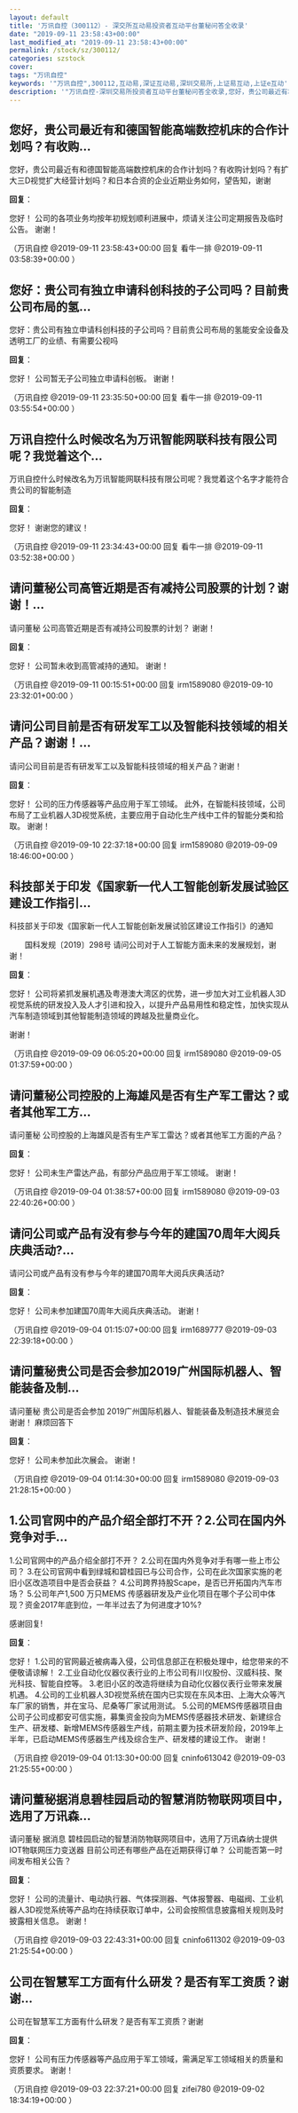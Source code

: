 ```yaml
---
layout: default
title: '万讯自控（300112）- 深交所互动易投资者互动平台董秘问答全收录'
date: "2019-09-11 23:58:43+00:00"
last_modified_at: "2019-09-11 23:58:43+00:00"
permalink: /stock/sz/300112/
categories: szstock
cover: 
tags: "万讯自控"
keywords: '"万讯自控",300112,互动易,深证互动易,深圳交易所,上证易互动,上证e互动'
description: '"万讯自控-深圳交易所投资者互动平台董秘问答全收录,您好，贵公司最近有和德国智能高端数控机床的合作计划吗？有收购计划吗？有扩大三D视觉扩大经营计划吗？和日本合资的企业近期业务如何，望告知，谢谢"'
---
```


## 您好，贵公司最近有和德国智能高端数控机床的合作计划吗？有收购...

您好，贵公司最近有和德国智能高端数控机床的合作计划吗？有收购计划吗？有扩大三D视觉扩大经营计划吗？和日本合资的企业近期业务如何，望告知，谢谢

**回复**：

您好！
公司的各项业务均按年初规划顺利进展中，烦请关注公司定期报告及临时公告。
谢谢！ 

（万讯自控  @2019-09-11 23:58:43+00:00 回复 看牛一排  @2019-09-11 03:58:39+00:00 ）

## 您好：贵公司有独立申请科创科技的子公司吗？目前贵公司布局的氢...

您好：贵公司有独立申请科创科技的子公司吗？目前贵公司布局的氢能安全设备及透明工厂的业绩、有需要公视吗

**回复**：

您好！
公司暂无子公司独立申请科创板。
谢谢！ 

（万讯自控  @2019-09-11 23:35:50+00:00 回复 看牛一排  @2019-09-11 03:55:54+00:00 ）

## 万讯自控什么时候改名为万讯智能网联科技有限公司呢？我觉着这个...

万讯自控什么时候改名为万讯智能网联科技有限公司呢？我觉着这个名字才能符合贵公司的智能制造

**回复**：

您好！
谢谢您的建议！ 

（万讯自控  @2019-09-11 23:34:43+00:00 回复 看牛一排  @2019-09-11 03:52:38+00:00 ）

## 请问董秘公司高管近期是否有减持公司股票的计划？谢谢！...

请问董秘 公司高管近期是否有减持公司股票的计划？ 谢谢！

**回复**：

您好！
公司暂未收到高管减持的通知。
谢谢！ 

（万讯自控  @2019-09-11 00:15:51+00:00 回复 irm1589080  @2019-09-10 23:32:01+00:00 ）

## 请问公司目前是否有研发军工以及智能科技领域的相关产品？谢谢！...

请问公司目前是否有研发军工以及智能科技领域的相关产品？谢谢！

**回复**：

您好！
公司的压力传感器等产品应用于军工领域。
此外，在智能科技领域，公司布局了工业机器人3D视觉系统，主要应用于自动化生产线中工件的智能分类和拾取。
谢谢！ 

（万讯自控  @2019-09-10 22:37:18+00:00 回复 irm1589080  @2019-09-09 18:46:00+00:00 ）

## 科技部关于印发《国家新一代人工智能创新发展试验区建设工作指引...

科技部关于印发《国家新一代人工智能创新发展试验区建设工作指引》的通知

　　国科发规〔2019〕298号 
请问公司对于人工智能方面未来的发展规划，谢谢！

**回复**：

您好！
公司将紧抓发展机遇及粤港澳大湾区的优势，进一步加大对工业机器人3D视觉系统的研发投入及人才引进和投入，以提升产品易用性和稳定性，加快实现从汽车制造领域到其他智能制造领域的跨越及批量商业化。

谢谢！ 

（万讯自控  @2019-09-09 06:05:20+00:00 回复 irm1589080  @2019-09-05 01:37:59+00:00 ）

## 请问董秘公司控股的上海雄风是否有生产军工雷达？或者其他军工方...

请问董秘 公司控股的上海雄风是否有生产军工雷达？或者其他军工方面的产品？

**回复**：

您好！
公司未生产雷达产品，有部分产品应用于军工领域。
谢谢！ 

（万讯自控  @2019-09-04 01:38:57+00:00 回复 irm1589080  @2019-09-03 22:40:26+00:00 ）

## 请问公司或产品有没有参与今年的建国70周年大阅兵庆典活动?...

请问公司或产品有没有参与今年的建国70周年大阅兵庆典活动?

**回复**：

您好！
公司未参加建国70周年大阅兵庆典活动。
谢谢！ 

（万讯自控  @2019-09-04 01:15:07+00:00 回复 irm1689777  @2019-09-03 22:39:18+00:00 ）

## 请问董秘贵公司是否会参加2019广州国际机器人、智能装备及制...

请问董秘 贵公司是否会参加 2019广州国际机器人、智能装备及制造技术展览会 谢谢！
麻烦回答下

**回复**：

您好！
公司未参加此次展会。
谢谢！ 

（万讯自控  @2019-09-04 01:14:30+00:00 回复 irm1589080  @2019-09-03 21:28:15+00:00 ）

## 1.公司官网中的产品介绍全部打不开？2.公司在国内外竞争对手...

1.公司官网中的产品介绍全部打不开？
2.公司在国内外竞争对手有哪一些上市公司？
3.在公司官网中看到绿城和碧桂园已与公司合作，公司在此次国家实施的老旧小区改造项目中是否会获益？
4.公司跨界持股Scape，是否已开拓国内汽车市场？
5.公司年产1,500 万只MEMS 传感器研发及产业化项目在哪个子公司中体现？资金2017年底到位，一年半过去了为何进度才10%?

感谢回复!

**回复**：

您好！
1.公司的官网最近被病毒入侵，公司信息部正在积极处理中，给您带来的不便敬请谅解！
2.工业自动化仪器仪表行业的上市公司有川仪股份、汉威科技、聚光科技、智能自控等。
3.老旧小区的改造将继续为自动化仪器仪表行业带来发展机遇。
4.公司的工业机器人3D视觉系统在国内已实现在东风本田、上海大众等汽车厂家的销售，并在宝马、尼桑等厂家试用测试。
5.公司的MEMS传感器项目由公司子公司成都安可信实施，募集资金投向为MEMS传感器技术研发、新建综合生产、研发楼、新增MEMS传感器生产线，前期主要为技术研发阶段，2019年上半年，已启动MEMS传感器生产线及综合生产、研发楼的建设工作。
谢谢！ 

（万讯自控  @2019-09-04 01:13:30+00:00 回复 cninfo613042  @2019-09-03 21:25:55+00:00 ）

## 请问董秘据消息碧桂园启动的智慧消防物联网项目中，选用了万讯森...

请问董秘 据消息 碧桂园启动的智慧消防物联网项目中，选用了万讯森纳士提供IOT物联网压力变送器  目前公司还有哪些产品在近期获得订单？ 公司能否第一时间发布相关公告？

**回复**：

您好！
公司的流量计、电动执行器、气体探测器、气体报警器、电磁阀、工业机器人3D视觉系统等产品均在持续获取订单中，公司会按照信息披露相关规则及时披露相关信息。
谢谢！ 

（万讯自控  @2019-09-03 22:43:31+00:00 回复 cninfo611302  @2019-09-03 21:25:54+00:00 ）

## 公司在智慧军工方面有什么研发？是否有军工资质？谢谢...

公司在智慧军工方面有什么研发？是否有军工资质？谢谢

**回复**：

您好！
公司有压力传感器等产品应用于军工领域，需满足军工领域相关的质量和资质要求。
谢谢！ 

（万讯自控  @2019-09-03 22:37:21+00:00 回复 zifei780  @2019-09-02 18:34:19+00:00 ）

